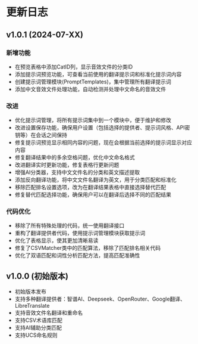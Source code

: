 # 更新日志

## v1.0.1 (2024-07-XX)

### 新增功能
- 在预览表格中添加CatID列，显示音效文件的分类ID
- 添加提示词预览功能，可查看当前使用的翻译提示词和标准化提示词内容
- 创建提示词管理模块(PromptTemplates)，集中管理所有翻译提示词
- 添加中文音效文件处理功能，自动检测并处理中文命名的音效文件

### 改进
- 优化提示词管理，将所有提示词集中到一个模块中，便于维护和修改
- 改进设置保存功能，确保用户设置（包括选择的提供者、提示词风格、API密钥等）在会话之间保持
- 修复提示词预览显示相同内容的问题，现在会根据当前选择的提示词显示对应内容
- 修复翻译结果中的多余空格问题，优化中文命名格式
- 改进翻译实时更新功能，修复表格行更新问题
- 增强AI分类器，支持中文文件名的分类和英文描述提取
- 添加反向翻译功能，将中文文件名翻译为英文，用于分类匹配和标准化
- 移除匹配排名设置选项，改为在翻译结果表格中直接选择替代匹配
- 修复替代匹配选择功能，确保用户可以在翻译后选择不同的匹配结果

### 代码优化
- 移除了所有特殊处理的代码，统一使用翻译接口
- 重构了翻译提供者代码，使用提示词管理模块获取提示词
- 优化了表格显示，使其更加清晰易读
- 修复了CSVMatcher类中的匹配算法，移除了匹配排名相关代码
- 优化了双语匹配和词性分析匹配方法，提高匹配准确性

## v1.0.0 (初始版本)

- 初始版本发布
- 支持多种翻译提供者：智谱AI、Deepseek、OpenRouter、Google翻译、LibreTranslate
- 支持音效文件名翻译和重命名
- 支持CSV术语库匹配
- 支持AI辅助分类匹配
- 支持UCS命名规则